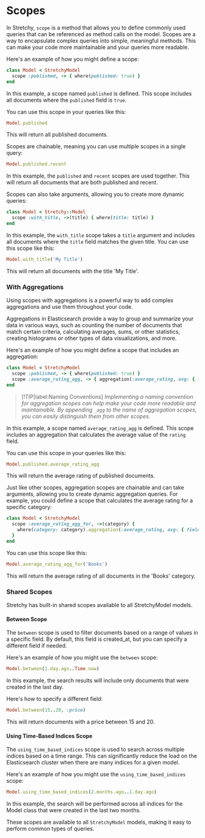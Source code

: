 # Scopes

In Stretchy, `scope` is a method that allows you to define commonly used queries that can be referenced as method calls on the model. Scopes are a way to encapsulate complex queries into simple, meaningful methods. This can make your code more maintainable and your queries more readable.

Here's an example of how you might define a scope:

```ruby
class Model < StretchyModel
  scope :published, -> { where(published: true) }
end
```

In this example, a scope named `published` is defined. This scope includes all documents where the `published` field is `true`.

You can use this scope in your queries like this:

```ruby
Model.published
```

This will return all published documents.

Scopes are chainable, meaning you can use multiple scopes in a single query:

```ruby
Model.published.recent
```

In this example, the `published` and `recent` scopes are used together. This will return all documents that are both published and recent.

Scopes can also take arguments, allowing you to create more dynamic queries:

```ruby
class Model < Stretchy::Model
  scope :with_title, ->(title) { where(title: title) }
end
```

In this example, the `with_title` scope takes a `title` argument and includes all documents where the `title` field matches the given title. You can use this scope like this:

```ruby
Model.with_title('My Title')
```

This will return all documents with the title 'My Title'.

### With Aggregations

Using scopes with aggregations is a powerful way to add complex aggregations and use them throughout your code.

Aggregations in Elasticsearch provide a way to group and summarize your data in various ways, such as counting the number of documents that match certain criteria, calculating averages, sums, or other statistics, creating histograms or other types of data visualizations, and more.

Here's an example of how you might define a scope that includes an aggregation:

```ruby
class Model < StretchyModel
  scope :published, -> { where(published: true) }
  scope :average_rating_agg, -> { aggregation(:average_rating, avg: { field: :rating }) }
end
```

> [!TIP|label:Naming Conventions]
> _Implementing a naming convention for aggregation scopes can help make your code more readable and maintainable. By appending `_agg` to the name of aggregation scopes, you can easily distinguish them from other scopes._

In this example, a scope named `average_rating_agg` is defined. This scope includes an aggregation that calculates the average value of the `rating` field.

You can use this scope in your queries like this:

```ruby
Model.published.average_rating_agg
```

This will return the average rating of published documents.

Just like other scopes, aggregation scopes are chainable and can take arguments, allowing you to create dynamic aggregation queries. For example, you could define a scope that calculates the average rating for a specific category:

```ruby
class Model < StretchyModel
  scope :average_rating_agg_for, ->(category) { 
    where(category: category).aggregation(:average_rating, avg: { field: :rating }) 
  }
end
```

You can use this scope like this:

```ruby
Model.average_rating_agg_for('Books')
```

This will return the average rating of all documents in the 'Books' category.

### Shared Scopes

Stretchy has built-in shared scopes available to all StretchyModel models.

#### Between Scope
The `between` scope is used to filter documents based on a range of values in a specific field. By default, this field is created_at, but you can specify a different field if needed.

Here's an example of how you might use the `between` scope:
```ruby
Model.between(1.day.ago..Time.now)
```

In this example, the search results will include only documents that were created in the last day.

Here's how to specify a different field:
```ruby
Model.between(15..20, :price)
```

This will return documents with a price between 15 and 20.

#### Using Time-Based Indices Scope
The `using_time_based_indices` scope is used to search across multiple indices based on a time range. This can significantly reduce the load on the Elasticsearch cluster when there are many indices for a given model.

Here's an example of how you might use the `using_time_based_indices` scope:

```ruby
Model.using_time_based_indices(2.months.ago..1.day.ago)
```

In this example, the search will be performed across all indices for the Model class that were created in the last two months.

These scopes are available to all `StretchyModel` models, making it easy to perform common types of queries.